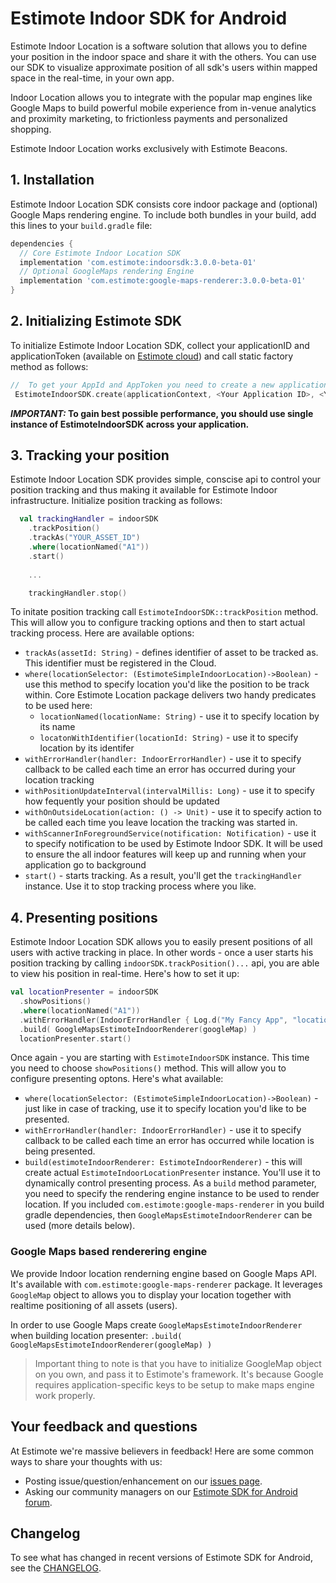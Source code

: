 # Estimote Indoor SDK for Android

Estimote Indoor Location is a software solution that allows you to define your position in the indoor space and share it with the others. You can use our SDK to visualize approximate position of all sdk's users within mapped space in the real-time, in your own app.

Indoor Location allows you to integrate with the popular map engines like Google Maps to build powerful mobile experience from in-venue analytics and proximity marketing, to frictionless payments and personalized shopping.

Estimote Indoor Location works exclusively with Estimote Beacons.

## 1. Installation

Estimote Indoor Location SDK consists core indoor package and (optional) Google Maps rendering engine.
To include both bundles in your build, add this lines to your `build.gradle` file:

```gradle
dependencies {
  // Core Estimote Indoor Location SDK
  implementation 'com.estimote:indoorsdk:3.0.0-beta-01' 
  // Optional GoogleMaps rendering Engine
  implementation 'com.estimote:google-maps-renderer:3.0.0-beta-01' 
}
```

## 2. Initializing Estimote SDK

To initialize Estimote Indoor Location SDK, collect your applicationID and applicationToken (available on [Estimote cloud](https://cloud.estimote.com/)) and  call static factory method as follows:

```Kotlin
//  To get your AppId and AppToken you need to create a new application in Estimote Cloud.
 EstimoteIndoorSDK.create(applicationContext, <Your Application ID>, <Your Application Token>)
```
 __*IMPORTANT:* To gain best possible performance, you should use single instance of EstimoteIndoorSDK across your application.__

## 3. Tracking your position
Estimote Indoor Location SDK provides simple, conscise api to control your position tracking and thus making it available for Estimote Indoor infrastructure.
Initialize position tracking as follows:

``` Kotlin
  val trackingHandler = indoorSDK
    .trackPosition()
    .trackAs("YOUR_ASSET_ID")
    .where(locationNamed("A1"))
    .start()
    
    ...

    trackingHandler.stop()
```

To initate position tracking call `EstimoteIndoorSDK::trackPosition` method. This will allow you to configure tracking options and then to start actual tracking process. Here are available options:

* `trackAs(assetId: String)` - defines identifier of asset to be tracked as. This identifier must be registered in the Cloud.
* `where(locationSelector: (EstimoteSimpleIndoorLocation)->Boolean)` - use this method to specify location you'd like the position to be track within. Core Estimote Location package delivers two handy predicates to be used here:
  * `locationNamed(locationName: String)` - use it to specify location by its name
  * `locatonWithIdentifier(locationId: String)` - use it to specify location by its identifer
* `withErrorHandler(handler: IndoorErrorHandler)` - use it to specify callback to be called each time an error has occurred during your location tracking
* `withPositionUpdateInterval(intervalMillis: Long)` - use it to specify how fequently your position should be updated
* `withOnOutsideLocation(action: () -> Unit)` - use it to specify action to be called each time you leave location the tracking was started in.
* `withScannerInForegroundService(notification: Notification)` - use it to specify notification to be used by Estimote Indoor SDK. It will be used to ensure the all indoor features will keep up and running when your application go to background
* `start()` - starts tracking. As a result, you'll get the `trackingHandler` instance. Use it to stop tracking process where you like.

## 4. Presenting positions
Estimote Indoor Location SDK allows you to easily present positions of all users with active tracking in place. 
In other words - once a user starts his position tracking by calling `indoorSDK.trackPosition()...` api, you are able to view his position in real-time. Here's how to set it up:
```Kotlin
val locationPresenter = indoorSDK
  .showPositions()
  .where(locationNamed("A1"))
  .withErrorHandler(IndoorErrorHandler { Log.d("My Fancy App", "locationPresenter error: $it") } )
  .build( GoogleMapsEstimoteIndoorRenderer(googleMap) )
  locationPresenter.start()
```
Once again - you are starting with `EstimoteIndoorSDK` instance. This time you need to choose `showPositions()` method.
This will allow you to configure presenting optons. Here's what available:

* `where(locationSelector: (EstimoteSimpleIndoorLocation)->Boolean)` - just like in case of tracking, use it to specify location you'd like to be presented.
* `withErrorHandler(handler: IndoorErrorHandler)` - use it to specify callback to be called each time an error has occurred while location is being presented.
* `build(estimoteIndoorRenderer: EstimoteIndoorRenderer)` - this will create actual `EstimoteIndoorLocationPresenter` instance. You'll use it to dynamically control presenting process. As a `build` method parameter, you need to specify the rendering engine instance to be used to render location. If you included `com.estimote:google-maps-renderer` in you build gradle dependencies, then `GoogleMapsEstimoteIndoorRenderer` can be used (more details below).

### Google Maps based renderering engine
We provide Indoor location renderning engine based on Google Maps API. It's available with `com.estimote:google-maps-renderer` package. It leverages `GoogleMap` object to allows you to display your location together with realtime positioning of all assets (users). 

In order to use Google Maps create `GoogleMapsEstimoteIndoorRenderer` when building location presenter: `.build( GoogleMapsEstimoteIndoorRenderer(googleMap) )`

>Important thing to note is that you have to initialize GoogleMap object on you own, and pass it to Estimote's framework.
It's because Google requires application-specific keys to be setup to make maps engine work properly.

## Your feedback and questions
At Estimote we're massive believers in feedback! Here are some common ways to share your thoughts with us:
  - Posting issue/question/enhancement on our [issues page](https://github.com/Estimote/Android-SDK/issues).
  - Asking our community managers on our [Estimote SDK for Android forum](https://forums.estimote.com/c/android-sdk).

## Changelog
To see what has changed in recent versions of Estimote SDK for Android, see the [CHANGELOG](CHANGELOG.md).

